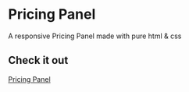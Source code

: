 # Pricing Panel

A responsive Pricing Panel made with pure html &amp; css

## Check it out

[Pricing Panel](https://melodious-frangipane-48e9eb.netlify.app/)
